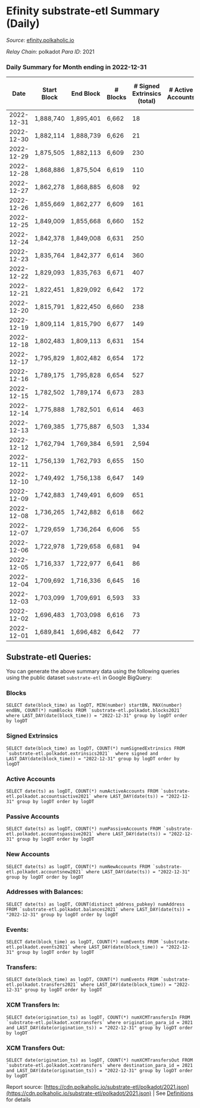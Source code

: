 # Efinity substrate-etl Summary (Daily)

_Source_: [efinity.polkaholic.io](https://efinity.polkaholic.io)

*Relay Chain*: polkadot
*Para ID*: 2021



### Daily Summary for Month ending in 2022-12-31


| Date | Start Block | End Block | # Blocks | # Signed Extrinsics (total) | # Active Accounts | # Passive | # New | # Addresses with Balances | # Events | # Transfers | # XCM Transfers In | # XCM Transfers Out | Issues | 
| ---- | ----------- | --------- | -------- | --------------------------- | ----------------- | --------- | ----- | ------------------------- | -------- | ----------- | ------------------ | ------------------- | ------ |
| 2022-12-31 | 1,888,740 | 1,895,401 | 6,662 | 18 |  |  |  | 15,846 | 13,463 | 5  |   |   |  |
| 2022-12-30 | 1,882,114 | 1,888,739 | 6,626 | 21 |  |  |  | 15,843 | 13,390 | 9  |   |   |  |
| 2022-12-29 | 1,875,505 | 1,882,113 | 6,609 | 230 |  |  |  | 15,842 | 15,350 | 12  |   |   |  |
| 2022-12-28 | 1,868,886 | 1,875,504 | 6,619 | 110 |  |  |  | 15,841 | 14,144 | 18  |   |   |  |
| 2022-12-27 | 1,862,278 | 1,868,885 | 6,608 | 92 |  |  |  | 15,838 | 13,994 | 9  |   |   |  |
| 2022-12-26 | 1,855,669 | 1,862,277 | 6,609 | 161 |  |  |  | 15,835 | 14,622 | 14  |   |   |  |
| 2022-12-25 | 1,849,009 | 1,855,668 | 6,660 | 152 |  |  |  |  | 14,655 | 13  |   |   |  |
| 2022-12-24 | 1,842,378 | 1,849,008 | 6,631 | 250 |  |  |  |  | 15,491 | 22  |   |   |  |
| 2022-12-23 | 1,835,764 | 1,842,377 | 6,614 | 360 |  |  |  |  | 16,455 | 18  |   |   |  |
| 2022-12-22 | 1,829,093 | 1,835,763 | 6,671 | 407 |  |  |  |  | 16,992 | 18  |   |   |  |
| 2022-12-21 | 1,822,451 | 1,829,092 | 6,642 | 172 |  |  |  |  | 14,665 | 26  |   |   |  |
| 2022-12-20 | 1,815,791 | 1,822,450 | 6,660 | 238 |  |  |  |  | 15,214 | 25  |   |   |  |
| 2022-12-19 | 1,809,114 | 1,815,790 | 6,677 | 149 |  |  |  |  | 14,610 | 19  |   |   |  |
| 2022-12-18 | 1,802,483 | 1,809,113 | 6,631 | 154 |  |  |  |  | 17,605 | 16  |   |   |  |
| 2022-12-17 | 1,795,829 | 1,802,482 | 6,654 | 172 |  |  |  | 15,811 | 16,837 | 17  |   |   |  |
| 2022-12-16 | 1,789,175 | 1,795,828 | 6,654 | 527 |  |  |  | 15,808 | 17,716 | 25  |   |   |  |
| 2022-12-15 | 1,782,502 | 1,789,174 | 6,673 | 283 |  |  |  | 15,805 | 15,815 | 19  |   |   |  |
| 2022-12-14 | 1,775,888 | 1,782,501 | 6,614 | 463 |  |  |  | 15,803 | 17,424 | 22  |   |   |  |
| 2022-12-13 | 1,769,385 | 1,775,887 | 6,503 | 1,334 |  |  |  | 15,802 | 25,952 | 52  |   |   |  |
| 2022-12-12 | 1,762,794 | 1,769,384 | 6,591 | 2,594 |  |  |  |  | 42,836 | 39  |   |   |  |
| 2022-12-11 | 1,756,139 | 1,762,793 | 6,655 | 150 |  |  |  | 15,794 | 14,627 | 9  |   |   |  |
| 2022-12-10 | 1,749,492 | 1,756,138 | 6,647 | 149 |  |  |  |  | 14,604 | 14  |   |   |  |
| 2022-12-09 | 1,742,883 | 1,749,491 | 6,609 | 651 |  |  |  |  | 19,118 | 34  |   |   |  |
| 2022-12-08 | 1,736,265 | 1,742,882 | 6,618 | 662 |  |  |  |  | 19,439 | 30  |   |   |  |
| 2022-12-07 | 1,729,659 | 1,736,264 | 6,606 | 55 |  |  |  |  | 13,650 | 8  |   |   |  |
| 2022-12-06 | 1,722,978 | 1,729,658 | 6,681 | 94 |  |  |  |  | 13,969 | 24  |   |   |  |
| 2022-12-05 | 1,716,337 | 1,722,977 | 6,641 | 86 |  |  |  |  | 13,901 | 11  |   |   |  |
| 2022-12-04 | 1,709,692 | 1,716,336 | 6,645 | 16 |  |  |  | 15,772 | 13,414 | 5  | 1  |   |  |
| 2022-12-03 | 1,703,099 | 1,709,691 | 6,593 | 33 |  |  |  |  | 13,397 | 10  |   |   |  |
| 2022-12-02 | 1,696,483 | 1,703,098 | 6,616 | 73 |  |  |  |  | 13,699 | 18  |   |   |  |
| 2022-12-01 | 1,689,841 | 1,696,482 | 6,642 | 77 |  |  |  |  | 13,848 | 10  |   |   |  |

## Substrate-etl Queries:
You can generate the above summary data using the following queries using the public dataset `substrate-etl` in Google BigQuery:


### Blocks
```
SELECT date(block_time) as logDT, MIN(number) startBN, MAX(number) endBN, COUNT(*) numBlocks FROM `substrate-etl.polkadot.blocks2021`  where LAST_DAY(date(block_time)) = "2022-12-31" group by logDT order by logDT
```


### Signed Extrinsics
```
SELECT date(block_time) as logDT, COUNT(*) numSignedExtrinsics FROM `substrate-etl.polkadot.extrinsics2021`  where signed and LAST_DAY(date(block_time)) = "2022-12-31" group by logDT order by logDT
```


### Active Accounts
```
SELECT date(ts) as logDT, COUNT(*) numActiveAccounts FROM `substrate-etl.polkadot.accountsactive2021` where LAST_DAY(date(ts)) = "2022-12-31" group by logDT order by logDT
```


### Passive Accounts
```
SELECT date(ts) as logDT, COUNT(*) numPassiveAccounts FROM `substrate-etl.polkadot.accountspassive2021` where LAST_DAY(date(ts)) = "2022-12-31" group by logDT order by logDT
```


### New Accounts
```
SELECT date(ts) as logDT, COUNT(*) numNewAccounts FROM `substrate-etl.polkadot.accountsnew2021` where LAST_DAY(date(ts)) = "2022-12-31" group by logDT order by logDT
```


### Addresses with Balances:
```
SELECT date(ts) as logDT, COUNT(distinct address_pubkey) numAddress FROM `substrate-etl.polkadot.balances2021` where LAST_DAY(date(ts)) = "2022-12-31" group by logDT order by logDT
```


### Events:
```
SELECT date(block_time) as logDT, COUNT(*) numEvents FROM `substrate-etl.polkadot.events2021` where LAST_DAY(date(block_time)) = "2022-12-31" group by logDT order by logDT
```


### Transfers:
```
SELECT date(block_time) as logDT, COUNT(*) numEvents FROM `substrate-etl.polkadot.transfers2021` where LAST_DAY(date(block_time)) = "2022-12-31" group by logDT order by logDT
```


### XCM Transfers In:
```
SELECT date(origination_ts) as logDT, COUNT(*) numXCMTransfersIn FROM `substrate-etl.polkadot.xcmtransfers` where origination_para_id = 2021 and LAST_DAY(date(origination_ts)) = "2022-12-31" group by logDT order by logDT
```


### XCM Transfers Out:
```
SELECT date(origination_ts) as logDT, COUNT(*) numXCMTransfersOut FROM `substrate-etl.polkadot.xcmtransfers` where destination_para_id = 2021 and LAST_DAY(date(origination_ts)) = "2022-12-31" group by logDT order by logDT
```



Report source: [https://cdn.polkaholic.io/substrate-etl/polkadot/2021.json](https://cdn.polkaholic.io/substrate-etl/polkadot/2021.json) | See [Definitions](/DEFINITIONS.md) for details
